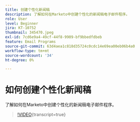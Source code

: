 ```yaml
---
title: 创建个性化新闻稿
description: 了解如何在Marketo中创建个性化的新闻稿电子邮件程序。
role: User
level: Beginner
jira: KT-10752
thumbnail: 345470.jpeg
exl-id: 7cd6e9a4-49cf-44f8-9909-bf9bbedfdbeb
feature: Email Programs
source-git-commit: 63d4aea1c818d35724c0cdc14e69ea00eb06b4a0
workflow-type: tm+mt
source-wordcount: '34'
ht-degree: 0%

---
```


# 如何创建个性化新闻稿

了解如何在Marketo中创建个性化的新闻稿电子邮件程序。

>[!VIDEO](https://video.tv.adobe.com/v/3411992/?quality=12&learn=on&captions=chi_hans){transcript=true}
